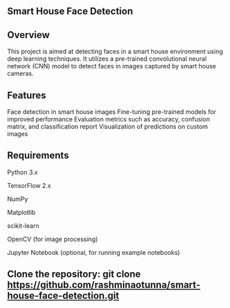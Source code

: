 Smart House Face Detection
---------------------------

Overview
----------------------------

This project is aimed at detecting faces in a smart house environment using deep learning techniques.
It utilizes a pre-trained convolutional neural network (CNN) model to detect faces in images captured by smart house cameras.

Features
--------------------
Face detection in smart house images Fine-tuning pre-trained models for improved performance Evaluation metrics such as accuracy, confusion matrix, and classification report Visualization of predictions on custom images

Requirements
--------------

Python 3.x 

TensorFlow 2.x

NumPy 

Matplotlib 

scikit-learn 

OpenCV (for image processing) 

Jupyter Notebook (optional, for running example notebooks)

Clone the repository: git clone https://github.com/rashminaotunna/smart-house-face-detection.git
------------------------------------------------------------------------------------------------
